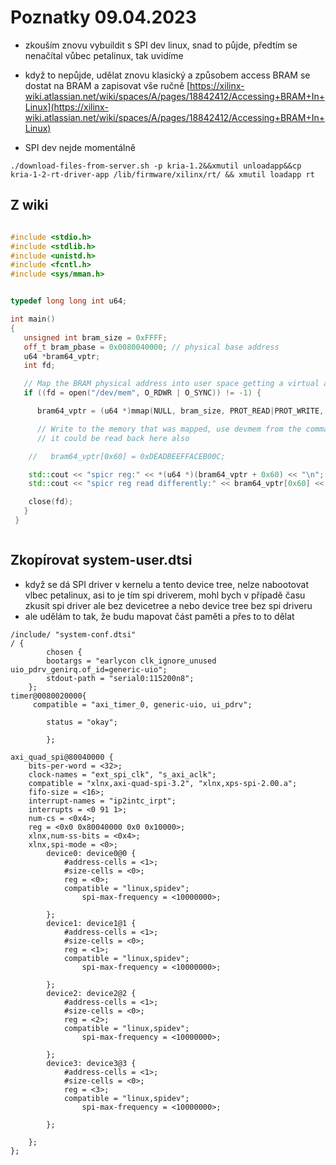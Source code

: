 # Poznatky 09.04.2023

- zkouším znovu vybuildit s SPI dev linux, snad to půjde, předtím se nenačítal vůbec petalinux, tak uvidíme

- když to nepůjde, udělat znovu klasický a způsobem access BRAM se dostat na BRAM a zapisovat vše ručně
  [https://xilinx-wiki.atlassian.net/wiki/spaces/A/pages/18842412/Accessing+BRAM+In+Linux](https://xilinx-wiki.atlassian.net/wiki/spaces/A/pages/18842412/Accessing+BRAM+In+Linux)

- SPI dev nejde momentálně

`./download-files-from-server.sh -p kria-1.2&&xmutil unloadapp&&cp kria-1-2-rt-driver-app /lib/firmware/xilinx/rt/ && xmutil loadapp rt`

## Z wiki

```c++

#include <stdio.h>
#include <stdlib.h>
#include <unistd.h>
#include <fcntl.h>
#include <sys/mman.h>


typedef long long int u64;

int main()
{
   unsigned int bram_size = 0xFFFF;
   off_t bram_pbase = 0x0080040000; // physical base address
   u64 *bram64_vptr;
   int fd;

   // Map the BRAM physical address into user space getting a virtual address for it
   if ((fd = open("/dev/mem", O_RDWR | O_SYNC)) != -1) {

      bram64_vptr = (u64 *)mmap(NULL, bram_size, PROT_READ|PROT_WRITE, MAP_SHARED, fd, bram_pbase);

      // Write to the memory that was mapped, use devmem from the command line of Linux to verify it worked
      // it could be read back here also

    //   bram64_vptr[0x60] = 0xDEADBEEFFACEB00C;

    std::cout << "spicr reg:" << *(u64 *)(bram64_vptr + 0x60) << "\n";
    std::cout << "spicr reg read differently:" << bram64_vptr[0x60] << "\n";

    close(fd);
   }
 }



```

## Zkopírovat system-user.dtsi

- když se dá SPI driver v kernelu a tento device tree, nelze nabootovat vlbec petalinux, asi to je tím spi driverem, mohl bych v případě času zkusit spi driver ale bez devicetree a nebo device tree bez spi driveru
- ale udělám to tak, že budu mapovat část paměti a přes to to dělat

```
/include/ "system-conf.dtsi"
/ {
        chosen {
        bootargs = "earlycon clk_ignore_unused   uio_pdrv_genirq.of_id=generic-uio";
        stdout-path = "serial0:115200n8";
    };
timer@0080020000{
     compatible = "axi_timer_0, generic-uio, ui_pdrv";

        status = "okay";

        };

axi_quad_spi@80040000 {
	bits-per-word = <32>;
	clock-names = "ext_spi_clk", "s_axi_aclk";
	compatible = "xlnx,axi-quad-spi-3.2", "xlnx,xps-spi-2.00.a";
	fifo-size = <16>;
	interrupt-names = "ip2intc_irpt";
    interrupts = <0 91 1>;
    num-cs = <0x4>;
    reg = <0x0 0x80040000 0x0 0x10000>;
    xlnx,num-ss-bits = <0x4>;
    xlnx,spi-mode = <0>;
		device0: device0@0 {
			#address-cells = <1>;
			#size-cells = <0>;
 			reg = <0>;
			compatible = "linux,spidev";
		        spi-max-frequency = <10000000>;

		};
		device1: device1@1 {
			#address-cells = <1>;
			#size-cells = <0>;
 			reg = <1>;
			compatible = "linux,spidev";
		        spi-max-frequency = <10000000>;

		};
		device2: device2@2 {
			#address-cells = <1>;
			#size-cells = <0>;
 			reg = <2>;
			compatible = "linux,spidev";
		        spi-max-frequency = <10000000>;

		};
		device3: device3@3 {
			#address-cells = <1>;
			#size-cells = <0>;
 			reg = <3>;
			compatible = "linux,spidev";
		        spi-max-frequency = <10000000>;

		};

	};
};

```
